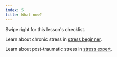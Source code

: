 ```yaml
---
index: 5
title: What now?
---
```

Swipe right for this lesson's checklist.

Learn about chronic stress in [stress beginner](umbrella://personal/stress/beginner).

Learn about post-traumatic stress in [stress expert](umbrella://personal/stress/expert).